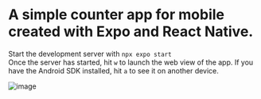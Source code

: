# A simple counter app for mobile created with Expo and React Native. 

Start the development server with `npx expo start`  
Once the server has started, hit `w` to launch the web view of the app.
If you have the Android SDK installed, hit `a` to see it on another device.

![image](https://github.com/Rocklobster84/react-native-counter/assets/43892794/de1bcba8-5e65-420e-9e63-973d3a6b5c48)
